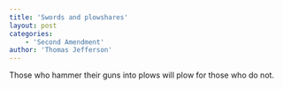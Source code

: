 ```yaml
---
title: 'Swords and plowshares'
layout: post
categories:
    - 'Second Amendment'
author: 'Thomas Jefferson'
---
```


Those who hammer their guns into plows will plow for those who do not.
